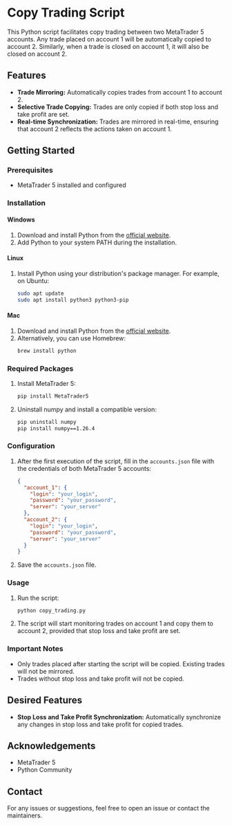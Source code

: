 # Copy Trading Script

This Python script facilitates copy trading between two MetaTrader 5 accounts. Any trade placed on account 1 will be automatically copied to account 2. Similarly, when a trade is closed on account 1, it will also be closed on account 2.

## Features
- **Trade Mirroring:** Automatically copies trades from account 1 to account 2.
- **Selective Trade Copying:** Trades are only copied if both stop loss and take profit are set.
- **Real-time Synchronization:** Trades are mirrored in real-time, ensuring that account 2 reflects the actions taken on account 1.

## Getting Started

### Prerequisites
- MetaTrader 5 installed and configured

### Installation

#### Windows
1. Download and install Python from the [official website](https://www.python.org/downloads/).
2. Add Python to your system PATH during the installation.

#### Linux
1. Install Python using your distribution's package manager. For example, on Ubuntu:
    ```bash
    sudo apt update
    sudo apt install python3 python3-pip
    ```

#### Mac
1. Download and install Python from the [official website](https://www.python.org/downloads/).
2. Alternatively, you can use Homebrew:
    ```bash
    brew install python
    ```

### Required Packages
1. Install MetaTrader 5:
    ```bash
    pip install MetaTrader5
    ```
2. Uninstall numpy and install a compatible version:
    ```bash
    pip uninstall numpy
    pip install numpy==1.26.4
    ```

### Configuration
1. After the first execution of the script, fill in the `accounts.json` file with the credentials of both MetaTrader 5 accounts:
    ```json
    {
      "account_1": {
        "login": "your_login",
        "password": "your_password",
        "server": "your_server"
      },
      "account_2": {
        "login": "your_login",
        "password": "your_password",
        "server": "your_server"
      }
    }
    ```
2. Save the `accounts.json` file.

### Usage
1. Run the script:
    ```bash
    python copy_trading.py
    ```
2. The script will start monitoring trades on account 1 and copy them to account 2, provided that stop loss and take profit are set.

### Important Notes
- Only trades placed after starting the script will be copied. Existing trades will not be mirrored.
- Trades without stop loss and take profit will not be copied.

## Desired Features
- **Stop Loss and Take Profit Synchronization:** Automatically synchronize any changes in stop loss and take profit for copied trades.

## Acknowledgements
- MetaTrader 5
- Python Community

## Contact
For any issues or suggestions, feel free to open an issue or contact the maintainers.

